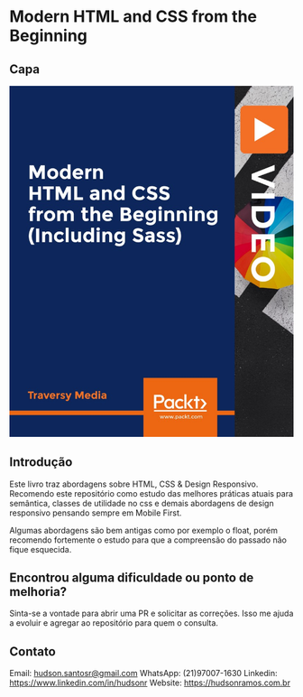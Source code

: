 # Modern HTML and CSS from the Beginning

## Capa

![Book Image](<book.jpeg>)


## Introdução

Este livro traz abordagens sobre HTML, CSS & Design Responsivo.
Recomendo este repositório como estudo das melhores práticas atuais para semântica, classes de utilidade no css e demais abordagens de design responsivo pensando sempre em Mobile First.

Algumas abordagens são bem antigas como por exemplo o float, porém recomendo fortemente o estudo para que a compreensão do passado não fique esquecida.


## Encontrou alguma dificuldade ou ponto de melhoria?

Sinta-se a vontade para abrir uma PR e solicitar as correções. Isso me ajuda a evoluir e agregar ao repositório para quem o consulta.


## Contato

Email: hudson.santosr@gmail.com
WhatsApp: (21)97007-1630
Linkedin: https://www.linkedin.com/in/hudsonr
Website: https://hudsonramos.com.br
